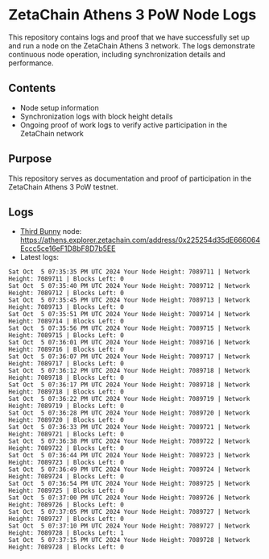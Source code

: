 # ZetaChain Athens 3 PoW Node Logs
This repository contains logs and proof that we have successfully set up and run a node on the ZetaChain Athens 3 network. The logs demonstrate continuous node operation, including synchronization details and performance.

## Contents
- Node setup information
- Synchronization logs with block height details
- Ongoing proof of work logs to verify active participation in the ZetaChain network

## Purpose
This repository serves as documentation and proof of participation in the ZetaChain Athens 3 PoW testnet.

## Logs

- [Third Bunny](https://thirdbunny.xyz/) node: https://athens.explorer.zetachain.com/address/0x225254d35dE666064Eccc5ce16eF1D8bF8D7b5EE
- Latest logs:
```
Sat Oct  5 07:35:35 PM UTC 2024 Your Node Height: 7089711 | Network Height: 7089711 | Blocks Left: 0
Sat Oct  5 07:35:40 PM UTC 2024 Your Node Height: 7089712 | Network Height: 7089712 | Blocks Left: 0
Sat Oct  5 07:35:45 PM UTC 2024 Your Node Height: 7089713 | Network Height: 7089713 | Blocks Left: 0
Sat Oct  5 07:35:51 PM UTC 2024 Your Node Height: 7089714 | Network Height: 7089714 | Blocks Left: 0
Sat Oct  5 07:35:56 PM UTC 2024 Your Node Height: 7089715 | Network Height: 7089715 | Blocks Left: 0
Sat Oct  5 07:36:01 PM UTC 2024 Your Node Height: 7089716 | Network Height: 7089716 | Blocks Left: 0
Sat Oct  5 07:36:07 PM UTC 2024 Your Node Height: 7089717 | Network Height: 7089717 | Blocks Left: 0
Sat Oct  5 07:36:12 PM UTC 2024 Your Node Height: 7089718 | Network Height: 7089718 | Blocks Left: 0
Sat Oct  5 07:36:17 PM UTC 2024 Your Node Height: 7089718 | Network Height: 7089718 | Blocks Left: 0
Sat Oct  5 07:36:22 PM UTC 2024 Your Node Height: 7089719 | Network Height: 7089719 | Blocks Left: 0
Sat Oct  5 07:36:28 PM UTC 2024 Your Node Height: 7089720 | Network Height: 7089720 | Blocks Left: 0
Sat Oct  5 07:36:33 PM UTC 2024 Your Node Height: 7089721 | Network Height: 7089721 | Blocks Left: 0
Sat Oct  5 07:36:38 PM UTC 2024 Your Node Height: 7089722 | Network Height: 7089722 | Blocks Left: 0
Sat Oct  5 07:36:44 PM UTC 2024 Your Node Height: 7089723 | Network Height: 7089723 | Blocks Left: 0
Sat Oct  5 07:36:49 PM UTC 2024 Your Node Height: 7089724 | Network Height: 7089724 | Blocks Left: 0
Sat Oct  5 07:36:54 PM UTC 2024 Your Node Height: 7089725 | Network Height: 7089725 | Blocks Left: 0
Sat Oct  5 07:37:00 PM UTC 2024 Your Node Height: 7089726 | Network Height: 7089726 | Blocks Left: 0
Sat Oct  5 07:37:05 PM UTC 2024 Your Node Height: 7089727 | Network Height: 7089727 | Blocks Left: 0
Sat Oct  5 07:37:10 PM UTC 2024 Your Node Height: 7089727 | Network Height: 7089728 | Blocks Left: 1
Sat Oct  5 07:37:15 PM UTC 2024 Your Node Height: 7089728 | Network Height: 7089728 | Blocks Left: 0
```
